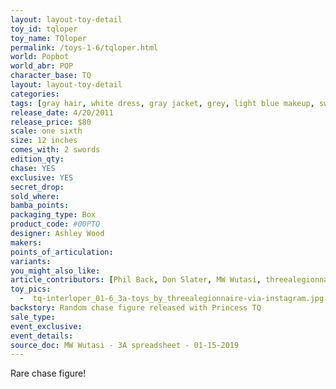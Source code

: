 ```yaml
---
layout: layout-toy-detail 
toy_id: tqloper
toy_name: TQloper
permalink: /toys-1-6/tqloper.html
world: Popbot
world_abr: POP
character_base: TQ
layout: layout-toy-detail
categories: 
tags: [gray hair, white dress, gray jacket, grey, light blue makeup, swords, furry coat, black stripe, tattoo]
release_date: 4/20/2011
release_price: $80 
scale: one sixth
size: 12 inches
comes_with: 2 swords
edition_qty: 
chase: YES
exclusive: YES
secret_drop: 
sold_where: 
bamba_points: 
packaging_type: Box
product_code: #00PTQ
designer: Ashley Wood
makers: 
points_of_articulation: 
variants: 
you_might_also_like: 
article_contributors: [Phil Back, Don Slater, MW Wutasi, threealegionnaire]
toy_pics: 
  -  tq-interloper_01-6_3a-toys_by_threealegionnaire-via-instagram.jpg
backstory: Random chase figure released with Princess TQ
sale_type: 
event_exclusive: 
event_details: 
source_doc: MW Wutasi - 3A spreadsheet - 01-15-2019
---
```

Rare chase figure!